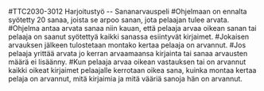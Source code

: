 #TTC2030-3012 Harjoitustyö -- Sananarvauspeli
#Ohjelmaan on ennalta syötetty 20 sanaa, joista se arpoo sanan, jota pelaajan tulee arvata. 
#Ohjelma antaa arvata sanaa niin kauan, että pelaaja arvaa oikean sanan tai pelaaja on saanut syötettyä kaikki sanassa esiintyvät kirjaimet.
#Jokaisen arvauksen jälkeen tulostetaan montako kertaa pelaaja on arvannut.
#Jos pelaaja yrittää arvata jo kerran arvaamaansa kirjainta tai sanaa arvausten määrä ei lisäänny.
#Kun pelaaja arvaa oikean vastauksen tai on arvannut kaikki oikeat kirjaimet pelaajalle kerrotaan oikea sana, kuinka montaa kertaa pelaja on arvannut, mitä kirjaimia ja mitä vääriä sanoja hän on arvannut.
